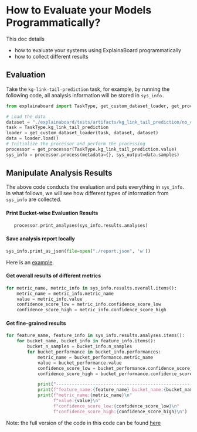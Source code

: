 # How to Evaluate your Models Programmatically?


This doc details 
* how to evaluate your systems using ExplainaBoard programmatically
* how to collect different results 





## Evaluation

Take the `kg-link-tail-prediction` task, for example, by running the following code,
all analysis information will be stored in `sys_info.`


```python
from explainaboard import TaskType, get_custom_dataset_loader, get_processor

# Load the data
dataset = "./explainaboard/tests/artifacts/kg_link_tail_prediction/no_custom_feature.json"
task = TaskType.kg_link_tail_prediction
loader = get_custom_dataset_loader(task, dataset, dataset)
data = loader.load()
# Initialize the processor and perform the processing
processor = get_processor(TaskType.kg_link_tail_prediction.value)
sys_info = processor.process(metadata={}, sys_output=data.samples)
```


## Manipulate Analysis Results
The above code conducts the evaluation and puts everything in `sys_info.` In what follows,
we will see how different types of information from `sys_info` are collected.


#### Print Bucket-wise Evaluation Results

```python
   processor.print_analyses(sys_info.results.analyses)
```


#### Save analysis report locally
```python
sys_info.print_as_json(file=open("./report.json", 'w'))
```

Here is an [example](https://github.com/neulab/ExplainaBoard/blob/86d96b83d5ebf60adbdbdaa3a00883546fa05fde/data/reports/report_kg.json).


#### Get overall results of different metrics
```python
for metric_name, metric_info in sys_info.results.overall.items():
    metric_name = metric_info.metric_name
    value = metric_info.value
    confidence_score_low = metric_info.confidence_score_low
    confidence_score_high = metric_info.confidence_score_high
```



#### Get fine-grained results
```python
for feature_name, feature_info in sys_info.results.analyses.items():
    for bucket_name, bucket_info in feature_info.items():
        bucket_n_samples = bucket_info.n_samples
        for bucket_performance in bucket_info.performances:
            metric_name = bucket_performance.metric_name
            value = bucket_performance.value
            confidence_score_low = bucket_performance.confidence_score_low
            confidence_score_high = bucket_performance.confidence_score_high

            print("------------------------------------------------------")
            print(f"feature_name:{feature_name} bucket_name:{bucket_name}")
            print(f"metric_name:{metric_name}\n"
                  f"value:{value}\n"
                  f"confidence_score_low:{confidence_score_low}\n"
                  f"confidence_score_high:{confidence_score_high}\n")
```


Note: the full version of the code in this code can be found [here](https://github.com/neulab/ExplainaBoard/blob/add_demo_example_kg/docs/example_scripts/test_kg.py)

